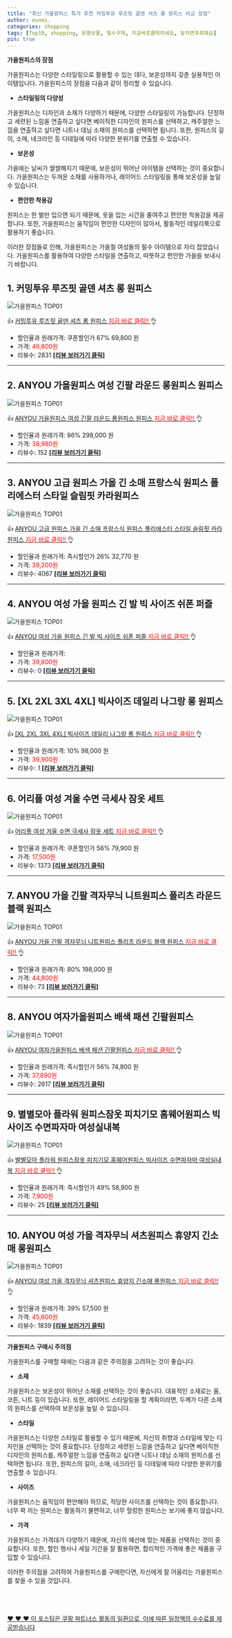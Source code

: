```yaml
---
title: "최신 가을원피스 특가 추천 커밍투유 루즈핏 골덴 셔츠 롱 원피스 비교 장점"
author: eunmi.
categories: shopping
tags: [Top10, shopping, 유행상품, 필수구매, 지금바로클릭하세요, 놓치면후회해요]
pin: true
---
```

**가을원피스의 장점**

가을원피스는 다양한 스타일링으로 활용할 수 있는 데다, 보온성까지 갖춘 실용적인 아이템입니다. 가을원피스의 장점을 다음과 같이 정리할 수 있습니다.

* **스타일링의 다양성**

가을원피스는 디자인과 소재가 다양하기 때문에, 다양한 스타일링이 가능합니다. 단정하고 세련된 느낌을 연출하고 싶다면 베이직한 디자인의 원피스를 선택하고, 캐주얼한 느낌을 연출하고 싶다면 니트나 데님 소재의 원피스를 선택하면 됩니다. 또한, 원피스의 길이, 소매, 네크라인 등 디테일에 따라 다양한 분위기를 연출할 수 있습니다.

* **보온성**

가을에는 날씨가 쌀쌀해지기 때문에, 보온성이 뛰어난 아이템을 선택하는 것이 중요합니다. 가을원피스는 두꺼운 소재를 사용하거나, 레이어드 스타일링을 통해 보온성을 높일 수 있습니다.

* **편안한 착용감**

원피스는 한 벌만 입으면 되기 때문에, 옷을 입는 시간을 줄여주고 편안한 착용감을 제공합니다. 또한, 가을원피스는 움직임이 편안한 디자인이 많아서, 활동적인 데일리룩으로 활용하기 좋습니다.

이러한 장점들로 인해, 가을원피스는 가을철 여성들의 필수 아이템으로 자리 잡았습니다. 가을원피스를 활용하여 다양한 스타일을 연출하고, 따뜻하고 편안한 가을을 보내시기 바랍니다.

   

## 1. 커밍투유 루즈핏 골덴 셔츠 롱 원피스

![가을원피스 TOP01](https://thumbnail7.coupangcdn.com/thumbnails/remote/230x230ex/image/vendor_inventory/6b5f/63cd1d52cbeb015a1a0f621a925f2dc0c974b10babcc1014eb5273b4dcb0.jpg)


👍 [커밍투유 루즈핏 골덴 셔츠 롱 원피스 <font color=red> 지금 바로 클릭!! </font> ](https://link.coupang.com/re/AFFSDP?lptag=AF3617701&subid=GithubCoopas&pageKey=4316539481&traceid=V0-153&itemId=5017086162&vendorItemId=72510487699) 👌 


- 할인율과 원래가격: 쿠폰할인가 67%  69,800   원
- 가격: <span style='color:red'>46,800원</span>
- 리뷰수: 2831  [**[리뷰 보러가기 클릭]**](https://link.coupang.com/re/AFFSDP?lptag=AF3617701&subid=GithubCoopas&pageKey=4316539481&traceid=V0-153&itemId=5017086162&vendorItemId=72510487699)

---


   

## 2. ANYOU 가을원피스 여성 긴팔 라운드 롱원피스 원피스

![가을원피스 TOP01](https://thumbnail10.coupangcdn.com/thumbnails/remote/230x230ex/image/vendor_inventory/c8be/eb3196997b7588ea4d960f15878c66e7471cc86ad62438e427fd8a1d6ec2.jpg)


👍 [ANYOU 가을원피스 여성 긴팔 라운드 롱원피스 원피스 <font color=red> 지금 바로 클릭!! </font> ](https://link.coupang.com/re/AFFSDP?lptag=AF3617701&subid=GithubCoopas&pageKey=7567591355&traceid=V0-153&itemId=19950725624&vendorItemId=87369176018) 👌 


- 할인율과 원래가격: 86%  298,000   원
- 가격: <span style='color:red'>38,980원</span>
- 리뷰수: 152  [**[리뷰 보러가기 클릭]**](https://link.coupang.com/re/AFFSDP?lptag=AF3617701&subid=GithubCoopas&pageKey=7567591355&traceid=V0-153&itemId=19950725624&vendorItemId=87369176018)

---


   

## 3. ANYOU 고급 원피스 가을 긴 소매 프랑스식 원피스 폴리에스터 스타일 슬림핏 카라원피스

![가을원피스 TOP01](https://thumbnail8.coupangcdn.com/thumbnails/remote/230x230ex/image/vendor_inventory/fd9e/bd64e0b432c98f0994cc94f2c9646cb18d94a5f351b238ecfe8462775fb0.jpg)


👍 [ANYOU 고급 원피스 가을 긴 소매 프랑스식 원피스 폴리에스터 스타일 슬림핏 카라원피스 <font color=red> 지금 바로 클릭!! </font> ](https://link.coupang.com/re/AFFSDP?lptag=AF3617701&subid=GithubCoopas&pageKey=7608498298&traceid=V0-153&itemId=20144678498&vendorItemId=87237954796) 👌 


- 할인율과 원래가격: 즉시할인가 26%  32,770   원
- 가격: <span style='color:red'>39,200원</span>
- 리뷰수: 4067  [**[리뷰 보러가기 클릭]**](https://link.coupang.com/re/AFFSDP?lptag=AF3617701&subid=GithubCoopas&pageKey=7608498298&traceid=V0-153&itemId=20144678498&vendorItemId=87237954796)

---


   

## 4. ANYOU 여성 가을 원피스 긴 발 빅 사이즈 쉬폰 퍼즐

![가을원피스 TOP01](https://thumbnail8.coupangcdn.com/thumbnails/remote/230x230ex/image/vendor_inventory/1ac6/a8ba6030e17983ceeff90be3082c29aaddd9cfe9d9636ae3987c9019ea3e.jpg)


👍 [ANYOU 여성 가을 원피스 긴 발 빅 사이즈 쉬폰 퍼즐 <font color=red> 지금 바로 클릭!! </font> ](https://link.coupang.com/re/AFFSDP?lptag=AF3617701&subid=GithubCoopas&pageKey=7508892831&traceid=V0-153&itemId=19670957553&vendorItemId=87487707380) 👌 


- 할인율과 원래가격: 
- 가격: <span style='color:red'>39,800원</span>
- 리뷰수: 0  [**[리뷰 보러가기 클릭]**](https://link.coupang.com/re/AFFSDP?lptag=AF3617701&subid=GithubCoopas&pageKey=7508892831&traceid=V0-153&itemId=19670957553&vendorItemId=87487707380)

---


   

## 5. [XL 2XL 3XL 4XL] 빅사이즈 데일리 나그랑 롱 원피스

![가을원피스 TOP01](https://thumbnail6.coupangcdn.com/thumbnails/remote/230x230ex/image/vendor_inventory/93dc/9963e213e1ae2de3bfc85450d7acf9982f2e083dce4fcee2eb9d1a6fec1d.png)


👍 [[XL 2XL 3XL 4XL] 빅사이즈 데일리 나그랑 롱 원피스 <font color=red> 지금 바로 클릭!! </font> ](https://link.coupang.com/re/AFFSDP?lptag=AF3617701&subid=GithubCoopas&pageKey=7655636070&traceid=V0-153&itemId=20381456599&vendorItemId=87464721572) 👌 


- 할인율과 원래가격: 10%  98,000   원
- 가격: <span style='color:red'>39,900원</span>
- 리뷰수: 1  [**[리뷰 보러가기 클릭]**](https://link.coupang.com/re/AFFSDP?lptag=AF3617701&subid=GithubCoopas&pageKey=7655636070&traceid=V0-153&itemId=20381456599&vendorItemId=87464721572)

---


   

## 6. 어리플 여성 겨울 수면 극세사 잠옷 세트

![가을원피스 TOP01](https://thumbnail9.coupangcdn.com/thumbnails/remote/230x230ex/image/vendor_inventory/ddb6/37ee7c6123639d1a06ae4ccfad1864c42e1781d6cd90fe200d4b1619a5e0.jpg)


👍 [어리플 여성 겨울 수면 극세사 잠옷 세트 <font color=red> 지금 바로 클릭!! </font> ](https://link.coupang.com/re/AFFSDP?lptag=AF3617701&subid=GithubCoopas&pageKey=7634563634&traceid=V0-153&itemId=20270243781&vendorItemId=87357380469) 👌 


- 할인율과 원래가격: 쿠폰할인가 56%  79,900   원
- 가격: <span style='color:red'>17,500원</span>
- 리뷰수: 1373  [**[리뷰 보러가기 클릭]**](https://link.coupang.com/re/AFFSDP?lptag=AF3617701&subid=GithubCoopas&pageKey=7634563634&traceid=V0-153&itemId=20270243781&vendorItemId=87357380469)

---


   

## 7. ANYOU 가을 긴팔 격자무늬 니트원피스 플리츠 라운드 블랙 원피스

![가을원피스 TOP01](https://thumbnail10.coupangcdn.com/thumbnails/remote/230x230ex/image/vendor_inventory/3999/2bd32b1726f6e9fc5ec10fca151781182a105cad2c41667d422188943eed.jpg)


👍 [ANYOU 가을 긴팔 격자무늬 니트원피스 플리츠 라운드 블랙 원피스 <font color=red> 지금 바로 클릭!! </font> ](https://link.coupang.com/re/AFFSDP?lptag=AF3617701&subid=GithubCoopas&pageKey=7523553968&traceid=V0-153&itemId=19737677536&vendorItemId=87599444309) 👌 


- 할인율과 원래가격: 80%  198,000   원
- 가격: <span style='color:red'>44,800원</span>
- 리뷰수: 73  [**[리뷰 보러가기 클릭]**](https://link.coupang.com/re/AFFSDP?lptag=AF3617701&subid=GithubCoopas&pageKey=7523553968&traceid=V0-153&itemId=19737677536&vendorItemId=87599444309)

---


   

## 8. ANYOU 여자가을원피스 배색 패션 긴팔원피스

![가을원피스 TOP01](https://thumbnail6.coupangcdn.com/thumbnails/remote/230x230ex/image/vendor_inventory/f94d/3214d5c468a9fe67972c6704a821169dc0ce4792e579423d8bfc63907096.jpg)


👍 [ANYOU 여자가을원피스 배색 패션 긴팔원피스 <font color=red> 지금 바로 클릭!! </font> ](https://link.coupang.com/re/AFFSDP?lptag=AF3617701&subid=GithubCoopas&pageKey=7555575663&traceid=V0-153&itemId=19893936125&vendorItemId=87348411890) 👌 


- 할인율과 원래가격: 즉시할인가 56%  74,800   원
- 가격: <span style='color:red'>37,890원</span>
- 리뷰수: 2617  [**[리뷰 보러가기 클릭]**](https://link.coupang.com/re/AFFSDP?lptag=AF3617701&subid=GithubCoopas&pageKey=7555575663&traceid=V0-153&itemId=19893936125&vendorItemId=87348411890)

---


   

## 9. 별별모아 플라워 원피스잠옷 피치기모 홈웨어원피스 빅사이즈 수면파자마 여성실내복

![가을원피스 TOP01](https://thumbnail9.coupangcdn.com/thumbnails/remote/230x230ex/image/vendor_inventory/d1cc/683d0de51ff9eb72032b91578a5aa4c00c7783c7a7057790876df4c04c74.jpg)


👍 [별별모아 플라워 원피스잠옷 피치기모 홈웨어원피스 빅사이즈 수면파자마 여성실내복 <font color=red> 지금 바로 클릭!! </font> ](https://link.coupang.com/re/AFFSDP?lptag=AF3617701&subid=GithubCoopas&pageKey=7614501826&traceid=V0-153&itemId=20174275481&vendorItemId=87266363835) 👌 


- 할인율과 원래가격: 즉시할인가 49%  58,900   원
- 가격: <span style='color:red'>7,900원</span>
- 리뷰수: 25  [**[리뷰 보러가기 클릭]**](https://link.coupang.com/re/AFFSDP?lptag=AF3617701&subid=GithubCoopas&pageKey=7614501826&traceid=V0-153&itemId=20174275481&vendorItemId=87266363835)

---


   

## 10. ANYOU 여성 가을 격자무늬 셔츠원피스 휴양지 긴소매 롱원피스

![가을원피스 TOP01](https://thumbnail8.coupangcdn.com/thumbnails/remote/230x230ex/image/vendor_inventory/4ae6/e3bd7c61676668556b85cddc40cf40132390e221b2b29ed7c47608180adc.jpg)


👍 [ANYOU 여성 가을 격자무늬 셔츠원피스 휴양지 긴소매 롱원피스 <font color=red> 지금 바로 클릭!! </font> ](https://link.coupang.com/re/AFFSDP?lptag=AF3617701&subid=GithubCoopas&pageKey=7519040387&traceid=V0-153&itemId=19717160829&vendorItemId=87099529778) 👌 


- 할인율과 원래가격: 39%  57,500   원
- 가격: <span style='color:red'>45,800원</span>
- 리뷰수: 1839  [**[리뷰 보러가기 클릭]**](https://link.coupang.com/re/AFFSDP?lptag=AF3617701&subid=GithubCoopas&pageKey=7519040387&traceid=V0-153&itemId=19717160829&vendorItemId=87099529778)

---
**가을원피스 구매시 주의점**

가을원피스를 구매할 때에는 다음과 같은 주의점을 고려하는 것이 좋습니다.

* **소재**

가을원피스는 보온성이 뛰어난 소재를 선택하는 것이 좋습니다. 대표적인 소재로는 울, 코튼, 니트 등이 있습니다. 또한, 레이어드 스타일링을 할 계획이라면, 두께가 다른 소재의 원피스를 선택하여 보온성을 높일 수 있습니다.

* **스타일**

가을원피스는 다양한 스타일로 활용할 수 있기 때문에, 자신의 취향과 스타일에 맞는 디자인을 선택하는 것이 중요합니다. 단정하고 세련된 느낌을 연출하고 싶다면 베이직한 디자인의 원피스를, 캐주얼한 느낌을 연출하고 싶다면 니트나 데님 소재의 원피스를 선택하면 됩니다. 또한, 원피스의 길이, 소매, 네크라인 등 디테일에 따라 다양한 분위기를 연출할 수 있습니다.

* **사이즈**

가을원피스는 움직임이 편안해야 하므로, 적당한 사이즈를 선택하는 것이 중요합니다. 너무 꽉 끼는 원피스는 활동하기 불편하고, 너무 헐렁한 원피스는 보기에 좋지 않습니다.

* **가격**

가을원피스는 가격대가 다양하기 때문에, 자신의 예산에 맞는 제품을 선택하는 것이 중요합니다. 또한, 할인 행사나 세일 기간을 잘 활용하면, 합리적인 가격에 좋은 제품을 구입할 수 있습니다.

이러한 주의점을 고려하여 가을원피스를 구매한다면, 자신에게 잘 어울리는 가을원피스를 찾을 수 있을 것입니다.<br><br><br><br><br> [ ❤ ❤ ❤ 이 포스팅은 쿠팡 파트너스 활동의 일환으로, 이에 따른 일정액의 수수료를 제공받습니다](https://link.coupang.com/a/bcEFyh)